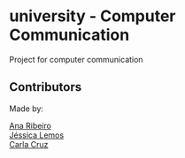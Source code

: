 # university - Computer Communication
Project for computer communication


## Contributors
Made by:

[Ana Ribeiro](https://github.com/anaribeiro142) <br />
[Jéssica Lemos](https://github.com/jessicalemos) <br />
[Carla Cruz](https://github.com/CarlaCruz146) <br />
